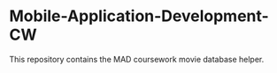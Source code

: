 # Mobile-Application-Development-CW
This repository contains the MAD coursework movie database helper.
